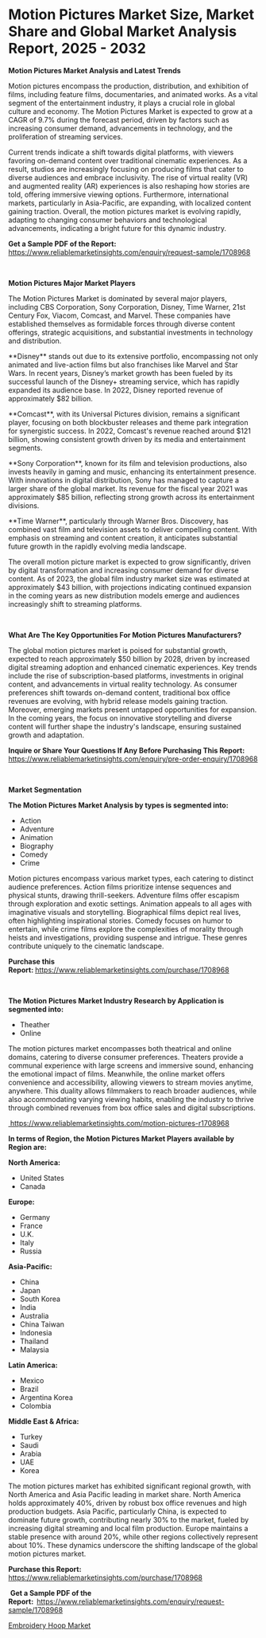 <p><h1>Motion Pictures Market Size, Market Share and Global Market Analysis Report, 2025 - 2032</h1></p><p><strong>Motion Pictures Market Analysis and Latest Trends</strong></p>
<p><p>Motion pictures encompass the production, distribution, and exhibition of films, including feature films, documentaries, and animated works. As a vital segment of the entertainment industry, it plays a crucial role in global culture and economy. The Motion Pictures Market is expected to grow at a CAGR of 9.7% during the forecast period, driven by factors such as increasing consumer demand, advancements in technology, and the proliferation of streaming services. </p><p>Current trends indicate a shift towards digital platforms, with viewers favoring on-demand content over traditional cinematic experiences. As a result, studios are increasingly focusing on producing films that cater to diverse audiences and embrace inclusivity. The rise of virtual reality (VR) and augmented reality (AR) experiences is also reshaping how stories are told, offering immersive viewing options. Furthermore, international markets, particularly in Asia-Pacific, are expanding, with localized content gaining traction. Overall, the motion pictures market is evolving rapidly, adapting to changing consumer behaviors and technological advancements, indicating a bright future for this dynamic industry.</p></p>
<p><strong>Get a Sample PDF of the Report:&nbsp;</strong> <a href="https://www.reliablemarketinsights.com/enquiry/request-sample/1708968?utm_campaign=2802&utm_medium=2&utm_source=Github&utm_content=ia&utm_term=27032025&utm_id=motion-pictures">https://www.reliablemarketinsights.com/enquiry/request-sample/1708968</a></p>
<p>&nbsp;</p>
<p><strong>Motion Pictures Major Market Players</strong></p>
<p><p>The Motion Pictures Market is dominated by several major players, including CBS Corporation, Sony Corporation, Disney, Time Warner, 21st Century Fox, Viacom, Comcast, and Marvel. These companies have established themselves as formidable forces through diverse content offerings, strategic acquisitions, and substantial investments in technology and distribution.</p><p>**Disney** stands out due to its extensive portfolio, encompassing not only animated and live-action films but also franchises like Marvel and Star Wars. In recent years, Disney’s market growth has been fueled by its successful launch of the Disney+ streaming service, which has rapidly expanded its audience base. In 2022, Disney reported revenue of approximately $82 billion.</p><p>**Comcast**, with its Universal Pictures division, remains a significant player, focusing on both blockbuster releases and theme park integration for synergistic success. In 2022, Comcast's revenue reached around $121 billion, showing consistent growth driven by its media and entertainment segments.</p><p>**Sony Corporation**, known for its film and television productions, also invests heavily in gaming and music, enhancing its entertainment presence. With innovations in digital distribution, Sony has managed to capture a larger share of the global market. Its revenue for the fiscal year 2021 was approximately $85 billion, reflecting strong growth across its entertainment divisions.</p><p>**Time Warner**, particularly through Warner Bros. Discovery, has combined vast film and television assets to deliver compelling content. With emphasis on streaming and content creation, it anticipates substantial future growth in the rapidly evolving media landscape.</p><p>The overall motion picture market is expected to grow significantly, driven by digital transformation and increasing consumer demand for diverse content. As of 2023, the global film industry market size was estimated at approximately $43 billion, with projections indicating continued expansion in the coming years as new distribution models emerge and audiences increasingly shift to streaming platforms.</p></p>
<p>&nbsp;</p>
<p><strong>What Are The Key Opportunities For Motion Pictures Manufacturers?</strong></p>
<p><p>The global motion pictures market is poised for substantial growth, expected to reach approximately $50 billion by 2028, driven by increased digital streaming adoption and enhanced cinematic experiences. Key trends include the rise of subscription-based platforms, investments in original content, and advancements in virtual reality technology. As consumer preferences shift towards on-demand content, traditional box office revenues are evolving, with hybrid release models gaining traction. Moreover, emerging markets present untapped opportunities for expansion. In the coming years, the focus on innovative storytelling and diverse content will further shape the industry's landscape, ensuring sustained growth and adaptation.</p></p>
<p><strong>Inquire or Share Your Questions If Any Before Purchasing This Report:</strong> <a href="https://www.reliablemarketinsights.com/enquiry/pre-order-enquiry/1708968?utm_campaign=2802&utm_medium=2&utm_source=Github&utm_content=ia&utm_term=27032025&utm_id=motion-pictures">https://www.reliablemarketinsights.com/enquiry/pre-order-enquiry/1708968</a></p>
<p>&nbsp;</p>
<p><strong>Market Segmentation</strong></p>
<p><strong>The Motion Pictures Market Analysis by types is segmented into:</strong></p>
<p><ul><li>Action</li><li>Adventure</li><li>Animation</li><li>Biography</li><li>Comedy</li><li>Crime</li></ul></p>
<p><p>Motion pictures encompass various market types, each catering to distinct audience preferences. Action films prioritize intense sequences and physical stunts, drawing thrill-seekers. Adventure films offer escapism through exploration and exotic settings. Animation appeals to all ages with imaginative visuals and storytelling. Biographical films depict real lives, often highlighting inspirational stories. Comedy focuses on humor to entertain, while crime films explore the complexities of morality through heists and investigations, providing suspense and intrigue. These genres contribute uniquely to the cinematic landscape.</p></p>
<p><strong>Purchase this Report:&nbsp;</strong><a href="https://www.reliablemarketinsights.com/purchase/1708968?utm_campaign=2802&utm_medium=2&utm_source=Github&utm_content=ia&utm_term=27032025&utm_id=motion-pictures">https://www.reliablemarketinsights.com/purchase/1708968</a></p>
<p>&nbsp;</p>
<p><strong>The Motion Pictures Market Industry Research by Application is segmented into:</strong></p>
<p><ul><li>Theather</li><li>Online</li></ul></p>
<p><p>The motion pictures market encompasses both theatrical and online domains, catering to diverse consumer preferences. Theaters provide a communal experience with large screens and immersive sound, enhancing the emotional impact of films. Meanwhile, the online market offers convenience and accessibility, allowing viewers to stream movies anytime, anywhere. This duality allows filmmakers to reach broader audiences, while also accommodating varying viewing habits, enabling the industry to thrive through combined revenues from box office sales and digital subscriptions.</p></p>
<p><a href="https://www.reliablemarketinsights.com/motion-pictures-r1708968?utm_campaign=2802&utm_medium=2&utm_source=Github&utm_content=ia&utm_term=27032025&utm_id=motion-pictures">&nbsp;https://www.reliablemarketinsights.com/motion-pictures-r1708968</a></p>
<p><strong>In terms of Region, the Motion Pictures Market Players available by Region are:</strong></p>
<p>
    <p> <strong> North America: </strong>
        <ul>
            <li>United States</li>
            <li>Canada</li>
        </ul>
        </p> 
    <p> <strong> Europe: </strong>
        <ul>
            <li>Germany</li>
            <li>France</li>
            <li>U.K.</li>
            <li>Italy</li>
            <li>Russia</li>
        </ul>
        </p> 
    <p> <strong> Asia-Pacific: </strong>
        <ul>
            <li>China</li>
            <li>Japan</li>
            <li>South Korea</li>
            <li>India</li>
            <li>Australia</li>
            <li>China Taiwan</li>
            <li>Indonesia</li>
            <li>Thailand</li>
            <li>Malaysia</li>
        </ul>
        </p> 
    <p> <strong> Latin America: </strong>
        <ul>
            <li>Mexico</li>
            <li>Brazil</li>
            <li>Argentina Korea</li>
            <li>Colombia</li>
        </ul>
        </p> 
    <p> <strong> Middle East & Africa: </strong>
        <ul>
            <li>Turkey</li>
            <li>Saudi</li>
            <li>Arabia</li>
            <li>UAE</li>
            <li>Korea</li>
        </ul>
    </p>
    </p>
<p><p>The motion pictures market has exhibited significant regional growth, with North America and Asia Pacific leading in market share. North America holds approximately 40%, driven by robust box office revenues and high production budgets. Asia Pacific, particularly China, is expected to dominate future growth, contributing nearly 30% to the market, fueled by increasing digital streaming and local film production. Europe maintains a stable presence with around 20%, while other regions collectively represent about 10%. These dynamics underscore the shifting landscape of the global motion pictures market.</p></p>
<p><strong>Purchase this Report: </strong><a href="https://www.reliablemarketinsights.com/purchase/1708968?utm_campaign=2802&utm_medium=2&utm_source=Github&utm_content=ia&utm_term=27032025&utm_id=motion-pictures">https://www.reliablemarketinsights.com/purchase/1708968</a></p>
<p>&nbsp;<strong>Get a Sample PDF of the Report:&nbsp;&nbsp;</strong><a href="https://www.reliablemarketinsights.com/enquiry/request-sample/1708968?utm_campaign=2802&utm_medium=2&utm_source=Github&utm_content=ia&utm_term=27032025&utm_id=motion-pictures">https://www.reliablemarketinsights.com/enquiry/request-sample/1708968</a></p>
<p><strong></strong></p>
<p><p><a href="https://github.com/danzopachllq/Market-Research-Report-List-1/blob/main/embroidery-hoop-market.md?utm_campaign=2802&utm_medium=2&utm_source=Github&utm_content=ia&utm_term=27032025&utm_id=motion-pictures">Embroidery Hoop Market</a></p></p>